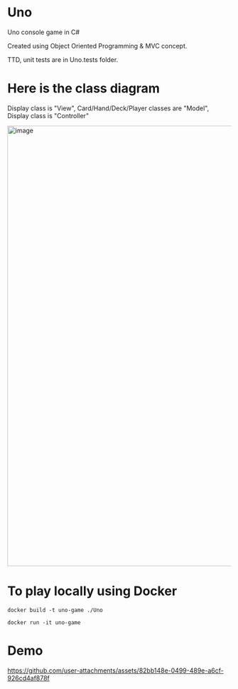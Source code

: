 # Uno
Uno console game in C#

Created using Object Oriented Programming & MVC concept.

TTD, unit tests are in Uno.tests folder.


# Here is the class diagram

Display class is "View", Card/Hand/Deck/Player classes are "Model", Display class is "Controller"

<img width="990" alt="image" src="https://github.com/user-attachments/assets/b0bef7bb-eedc-4530-8f77-4a7599df82d5" />


# To play locally using Docker

```
docker build -t uno-game ./Uno
```

```
docker run -it uno-game
```

# Demo

https://github.com/user-attachments/assets/82bb148e-0499-489e-a6cf-926cd4af878f

